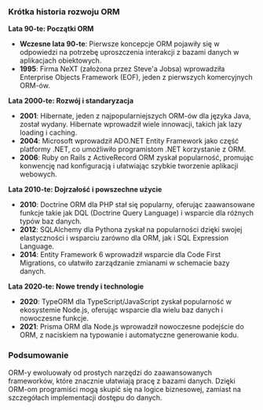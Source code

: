 ### Krótka historia rozwoju ORM

**Lata 90-te: Początki ORM**
- **Wczesne lata 90-te**: Pierwsze koncepcje ORM pojawiły się w odpowiedzi na potrzebę uproszczenia interakcji z bazami danych w aplikacjach obiektowych.
- **1995**: Firma NeXT (założona przez Steve'a Jobsa) wprowadziła Enterprise Objects Framework (EOF), jeden z pierwszych komercyjnych ORM-ów.

**Lata 2000-te: Rozwój i standaryzacja**
- **2001**: Hibernate, jeden z najpopularniejszych ORM-ów dla języka Java, został wydany. Hibernate wprowadził wiele innowacji, takich jak lazy loading i caching.
- **2004**: Microsoft wprowadził ADO.NET Entity Framework jako część platformy .NET, co umożliwiło programistom .NET korzystanie z ORM.
- **2006**: Ruby on Rails z ActiveRecord ORM zyskał popularność, promując konwencję nad konfiguracją i ułatwiając szybkie tworzenie aplikacji webowych.

**Lata 2010-te: Dojrzałość i powszechne użycie**
- **2010**: Doctrine ORM dla PHP stał się popularny, oferując zaawansowane funkcje takie jak DQL (Doctrine Query Language) i wsparcie dla różnych typów baz danych.
- **2012**: SQLAlchemy dla Pythona zyskał na popularności dzięki swojej elastyczności i wsparciu zarówno dla ORM, jak i SQL Expression Language.
- **2014**: Entity Framework 6 wprowadził wsparcie dla Code First Migrations, co ułatwiło zarządzanie zmianami w schemacie bazy danych.

**Lata 2020-te: Nowe trendy i technologie**
- **2020**: TypeORM dla TypeScript/JavaScript zyskał popularność w ekosystemie Node.js, oferując wsparcie dla wielu baz danych i nowoczesne funkcje.
- **2021**: Prisma ORM dla Node.js wprowadził nowoczesne podejście do ORM, z naciskiem na typowanie i automatyczne generowanie kodu.

### Podsumowanie
ORM-y ewoluowały od prostych narzędzi do zaawansowanych frameworków, które znacznie ułatwiają pracę z bazami danych. Dzięki ORM-om programiści mogą skupić się na logice biznesowej, zamiast na szczegółach implementacji dostępu do danych.